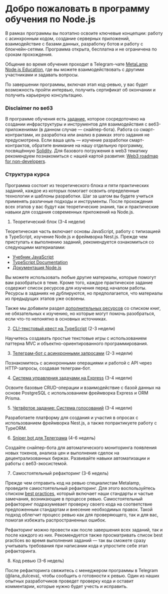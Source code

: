 # Добро пожаловать в программу обучения по Node.js

В рамках программы вы поэтапно освоите ключевые концепции: работу с асинхронным кодом, создание серверных приложений, взаимодействие с базами данных, разработку ботов и работу с блокчейн-сетями. Программа открыта, бесплатна и не ограничена по срокам прохождения.

Общение во время обучения проходит в Telegram-чате [MetaLamp Node.js Education](https://t.me/+6yG0kMySQi40YjUy), где вы можете взаимодействовать с другими участниками и задавать вопросы.

По завершении программы, включая этап код-ревью, у вас будет возможность пройти интервью, получить сертификат об окончании и получить карьерную консультацию.

### Disclaimer по веб3

В программе обучения есть [задание](dex-sniper-bot/README.md), которое сосредоточено на создании инфраструктуры и инструментов для взаимодействия с веб3-приложениями (в данном случае — снайпер-бота). Работа со смарт-контрактами, их разработка или анализ в рамках этого задания не предусмотрена. Если ваша цель — изучение разработки смарт-контрактов, обратите внимание на нашу отдельную программу, посвящённую [Solidity](https://github.com/fullstack-development/solidity-developer-roadmap/blob/main/junior-1/README.md). Для базового погружения в web3 тематику рекомендуем познакомиться с нашей картой развития: [Web3 roadmap for non-developers](https://github.com/fullstack-development/web3-roadmap).

### Структура курса

Программа состоит из теоретического блока и пяти практических заданий, каждое из которых помогает освоить определенные технологии и шаблоны разработки. Шаг за шагом вы будете учиться применять различные подходы и инструменты. После прохождения всех этапов у вас будут как теоретические знания, так и практические навыки для создания современных приложений на Node.js.

1. Теоретический блок (3-4 недели)

Теоретическая часть включает основы JavaScript, работу с типизацией в TypeScript, изучение Node.js и фреймворка Nest.js. Прежде чем приступать к выполнению заданий, рекомендуется ознакомиться со следующими материалами:

* [Учебник JavaScript](https://learn.javascript.ru/)
* [TypeScript Documentation](https://www.typescriptlang.org/docs/)
* [Документация Node.js](https://nodejsdev.ru/guides/webdraftt/)

Вы можете использовать любые другие материалы, которые помогут вам разобраться в теме. Кроме того, каждое практическое задание содержит список ресурсов для изучения перед началом работы. Ресурсы в заданиях не дублируются, но предполагается, что материалы из предыдущих этапов уже освоены.

Также мы добавили раздел [дополнительных ресурсов](./additional-resources.md) со списком книг, не обязательных к изучению, но которые могут помочь разобраться, если что-то непонятно в основных источниках.

2. [CLI-текстовый квест на TypeScript](cli-game/README.md) (2-3 недели)

Научитесь создавать простые текстовые игры с использованием паттерна MVC и объектно-ориентированного программирования.

3. [Телеграм-бот с асинхронными запросами](currencies-bot/README.md) (2-3 недели)

Познакомитесь с асинхронными операциями и работой с API через HTTP-запросы, создавая телеграм-бот.

4. [Система управления задачами на Express](tasks-manager/README.md) (3-4 недели)

Освоите базовые CRUD-операции и взаимодействие с базой данных на основе PostgreSQL с использованием фреймворка Express и ORM Prisma.

5. [Четвёртое задание: Система голосований](voting-poll-system/README.md) (3-4 недели)

Разработаете платформу для создания и участия в опросах с использованием фреймворка Nest.js, а также попрактикуете работу с TypeORM.

6. [Sniper bot для Телеграма](dex-sniper-bot/README.md) (4-6 недель)

Создайте снайпер-бота для автоматического мониторинга появления новых токенов, анализа цен и выполнения сделок на децентрализованных биржах. Развивайте навыки автоматизации и работы с веб3-экосистемой.

7. Самостоятельный рефакторинг (3-6 недель)

Прежде чем отправить код на ревью специалистам Metalamp, проведите самостоятельный рефакторинг. Для этого воспользуйтесь списком [best practices](./best-practices.md), который включает наши стандарты и частые замечания, возникающие в процессе ревью. Самостоятельный рефакторинг подразумевает проверку своего кода на соответствие предложенным стандартам и внесение необходимых правок. Такой подход облегчит процесс ревью как для проверяющего, так и для вас, помогая избежать распространенных ошибок.

Рефакторинг можно провести как после завершения всех заданий, так и после каждого из них. Рекомендуется также просматривать список best practices во время выполнения заданий — так вы сможете сразу учитывать требования при написании кода и упростите себе этап рефакторинга.

8. Код ревью (3-6 недель)

После рефакторинга свяжитесь с менеджером программы в Telegram (@lana_dulceva), чтобы сообщить о готовности к ревью. Один из наших опытных разработчиков проведет проверку кода и оставит комментарии, которые нужно будет учесть и исправить.
